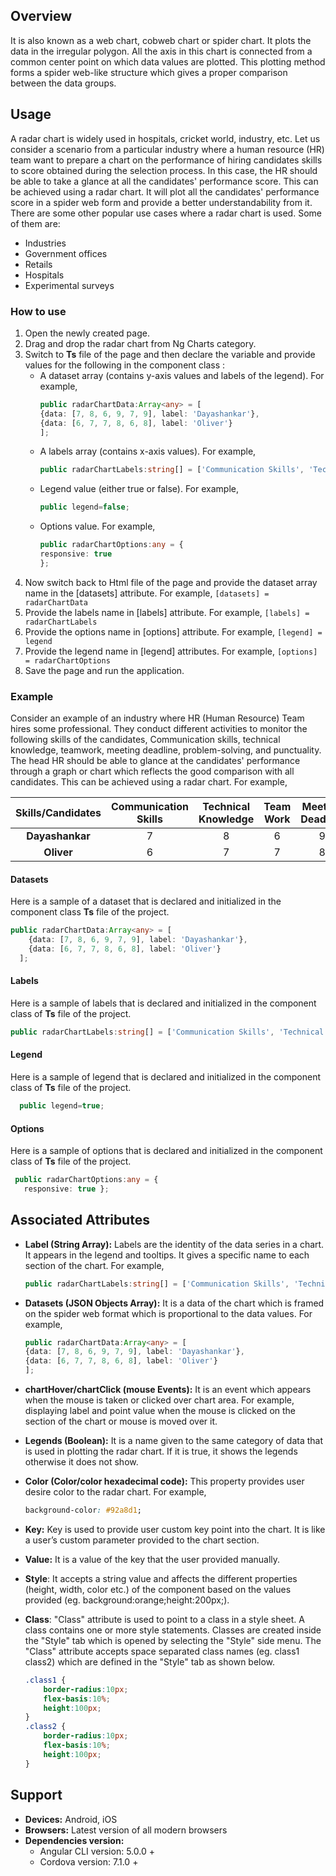 ## Overview
It is also known as a web chart, cobweb chart or spider chart. It plots the data in the irregular polygon. All the axis in this chart is connected from a common center point on which data values are plotted. This plotting method forms a spider web-like structure which gives a proper comparison between the data groups.

## Usage
A radar chart is widely used in hospitals, cricket world, industry, etc.
Let us consider a scenario from a particular industry where a human resource (HR) team want to prepare a chart on the performance of hiring candidates skills to score obtained during the selection process. In this case, the HR should be able to take a glance at all the candidates' performance score. This can be achieved using a radar chart. It will plot all the candidates' performance score in a spider web form and provide a better understandability from it. 
There are some other popular use cases where a radar chart is used. Some of them are:
-   Industries
-   Government offices
-   Retails
-   Hospitals
-   Experimental surveys

### How to use
1. Open the newly created page.
2. Drag and drop the radar chart from Ng Charts category.
3. Switch to **Ts** file of the page and then declare the variable and provide values for the following in the component class : 
    * A dataset array (contains y-axis values and labels of the legend). For example,
        ```typescript 
        public radarChartData:Array<any> = [
        {data: [7, 8, 6, 9, 7, 9], label: 'Dayashankar'},
        {data: [6, 7, 7, 8, 6, 8], label: 'Oliver'}
        ];
        ```
    * A labels array (contains x-axis values). For example,
        ```typescript
        public radarChartLabels:string[] = ['Communication Skills', 'Technical Knowledge', 'Team Work', 'Meeting Deadline', 'Problem Solving', 'Punctuality'];
        ```
    * Legend value (either true or false). For example, 
        ```typescript
        public legend=false;
        ```
    * Options value. For example,
        ```typescript
        public radarChartOptions:any = {
        responsive: true
        };
        ```
4. Now switch back to Html file of the page and provide the dataset array name in the [datasets] attribute. For example,
        ```
		[datasets] = radarChartData
		```
6. Provide the labels name in [labels] attribute. For example,
        ```
        [labels] = radarChartLabels
        ```
7. Provide the options name in [options] attribute. For example,
        ```
        [legend] = legend
        ```
8. Provide the legend name in [legend] attributes. For example,
        ```
		[options] = radarChartOptions
		```
9. Save the page and run the application. 
### Example
Consider an example of an industry where HR (Human Resource) Team hires some professional. They conduct different activities to monitor the following skills of the candidates, Communication skills, technical knowledge, teamwork, meeting deadline, problem-solving, and punctuality. The head HR should be able to glance at the candidates' performance through a graph or chart which reflects the good comparison with all candidates. This can be achieved using a radar chart. For example,

| Skills/Candidates | Communication Skills | Technical Knowledge | Team Work | Meeting Deadline | Problem Solving | Punctuality |
| :------: | :------: | :------: | :------: | :------: | :------: | :------: |
| **Dayashankar** | 7 | 8 | 6 | 9 | 7 | 9 |
| **Oliver** | 6 | 7 | 7 | 8 | 6 | 8 |

#### Datasets
Here is a sample of a dataset that is declared and initialized in the component class **Ts** file of the project. 
```typescript
public radarChartData:Array<any> = [
    {data: [7, 8, 6, 9, 7, 9], label: 'Dayashankar'},
    {data: [6, 7, 7, 8, 6, 8], label: 'Oliver'}
  ];
```
#### Labels
Here is a sample of labels that is declared and initialized in the component class of **Ts** file of the project.
```typescript
public radarChartLabels:string[] = ['Communication Skills', 'Technical Knowledge', 'Team Work', 'Meeting Deadline', 'Problem Solving', 'Punctuality'];
```
#### Legend
Here is a sample of legend that is declared and initialized in the component class of **Ts** file of the project.
```typescript
  public legend=true;
```
#### Options
Here is a sample of options that is declared and initialized in the component class of **Ts** file of the project.
```typescript
 public radarChartOptions:any = {
   responsive: true };
```
## Associated Attributes
- **Label (String Array):** Labels are the identity of the data series in a chart. It appears in the legend and tooltips. It gives a specific name to each section of the chart. For example, 
    ```typescript
    public radarChartLabels:string[] = ['Communication Skills', 'Technical Knowledge', 'Team Work', 'Meeting Deadline', 'Problem Solving', 'Punctuality'];
    ```

-   **Datasets (JSON Objects Array):** It is a data of the chart which is framed on the spider web format which is proportional to the data values. For example,
    ```typescript
    public radarChartData:Array<any> = [
    {data: [7, 8, 6, 9, 7, 9], label: 'Dayashankar'},
    {data: [6, 7, 7, 8, 6, 8], label: 'Oliver'}
  	];
    ```
- **chartHover/chartClick (mouse Events):** It is an event which appears when the mouse is taken or clicked over chart area. For example, displaying label and point value when the mouse is clicked on the section of the chart or mouse is moved over it. 
- **Legends (Boolean):** It is a name given to the same category of data that is used in plotting the radar chart. If it is true, it shows the legends otherwise it does not show.
- **Color (Color/color hexadecimal code):** This property provides user desire color to the radar chart. For example, 
    ```css
    background-color: #92a8d1;
    ```
-   **Key:** Key is used to provide user custom key point into the chart. It is like a user’s custom parameter provided to the chart section.
-   **Value:** It is a value of the key that the user provided manually.
- **Style**: It accepts a string value and affects the different properties (height, width, color etc.) of the component based on the values provided (eg. background:orange;height:200px;).

- **Class**: "Class" attribute is used to point to a class in a style sheet. A class contains one or more style statements. Classes are created inside the "Style" tab which is opened by selecting the "Style" side menu. The "Class" attribute accepts space separated class names (eg. class1 class2) which are defined in the "Style" tab as shown below.
    ```css
    .class1 {
        border-radius:10px;
        flex-basis:10%;
        height:100px;
    }
    .class2 {
        border-radius:10px;
        flex-basis:10%;
        height:100px;
    }
    
    ```
## Support
- **Devices:** Android, iOS
- **Browsers:**  Latest version of all modern browsers
- **Dependencies version:** 
    - Angular CLI version: 5.0.0 + 
    - Cordova version: 7.1.0 +
